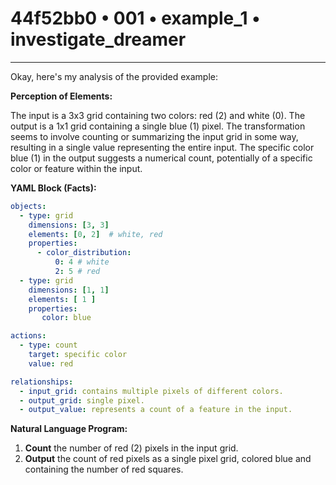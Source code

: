 # 44f52bb0 • 001 • example_1 • investigate_dreamer

---
Okay, here's my analysis of the provided example:

**Perception of Elements:**

The input is a 3x3 grid containing two colors: red (2) and white (0). The output is a 1x1 grid containing a single blue (1) pixel. The transformation seems to involve counting or summarizing the input grid in some way, resulting in a single value representing the entire input. The specific color blue (1) in the output suggests a numerical count, potentially of a specific color or feature within the input.

**YAML Block (Facts):**



```yaml
objects:
  - type: grid
    dimensions: [3, 3]
    elements: [0, 2]  # white, red
    properties:
      - color_distribution:
          0: 4 # white
          2: 5 # red
  - type: grid
    dimensions: [1, 1]
    elements: [ 1 ]
    properties:
       color: blue

actions:
  - type: count
    target: specific color
    value: red

relationships:
  - input_grid: contains multiple pixels of different colors.
  - output_grid: single pixel.
  - output_value: represents a count of a feature in the input.
```



**Natural Language Program:**

1.  **Count** the number of red (2) pixels in the input grid.
2.  **Output** the count of red pixels as a single pixel grid, colored blue and containing the number of red squares.


